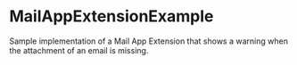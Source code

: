 # MailAppExtensionExample
 Sample implementation of a Mail App Extension that shows a warning when the attachment of an email is missing.
